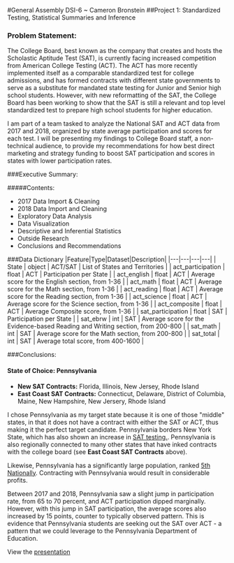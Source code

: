 #General Assembly DSI-6 ~ Cameron Bronstein
##Project 1: Standardized Testing, Statistical Summaries and Inference

### **Problem Statement:**
The College Board, best known as the company that creates and hosts the Scholastic Aptitude Test (SAT), is currently facing increased competition from American College Testing (ACT). The ACT has more recently implemented itself as a comparable standardized test for college admissions, and has formed contracts with different state governments to serve as a substitute for mandated state testing for Junior and Senior high school students. However, with new reformatting of the SAT, the College Board has been working to show that the SAT is still a relevant and top level standardized test to prepare high school students for higher education.

I am part of a team tasked to analyze the National SAT and ACT data from 2017 and 2018, organized by state average participation and scores for each test. I will be presenting my findings to College Board staff, a non-technical audience, to provide my recommendations for how best direct marketing and strategy funding to boost SAT participation and scores in states with lower participation rates.


###Executive Summary:

#####Contents:
- 2017 Data Import & Cleaning
- 2018 Data Import and Cleaning
- Exploratory Data Analysis
- Data Visualization
- Descriptive and Inferential Statistics
- Outside Research
- Conclusions and Recommendations

###Data Dictionary
|Feature|Type|Dataset|Description|
|---|---|---|---|
| State | object | ACT/SAT | List of States and Territories |
| act_participation | float | ACT | Participation per State |
| act_english | float | ACT | Average score for the English section, from 1-36  |
| act_math | float | ACT | Average score for the Math section, from 1-36 |
| act_reading | float | ACT | Average score for the Reading section, from 1-36 |
| act_science | float | ACT | Average score for the Science section, from 1-36 |
| act_composite | float | ACT | Average Composite score, from 1-36 |
| sat_participation | float | SAT | Participation per State |
| sat_ebrw | int | SAT | Average score for the Evidence-based Reading and Writing section, from 200-800 |
| sat_math | int | SAT | Average score for the Math section, from 200-800 |
| sat_total | int | SAT | Average total score, from 400-1600 |


###Conclusions:

#### State of Choice: **Pennsylvania** []()

- **New SAT Contracts:** Florida, Illinois, New Jersey, Rhode Island
- **East Coast SAT Contracts:** Connecticut, Delaware, District of Columbia, Maine, New Hampshire, New Jersery, Rhode Island

I chose Pennsylvania as my target state because it is one of those "middle" states, in that it does not have a contract with either the SAT or ACT, thus making it the perfect target candidate. Pennsylvania borders New York State, which has also shown an increase in [SAT testing.](https://www.applerouth.com/blog/2016/01/13/how-the-sat-got-its-groove-back/). Pennsylvania is also regionally connected to many other states that have inked contracts with the college board (see **East Coast SAT Contracts** above).

Likewise, Pennsylvania has a significantly large population, ranked [5th Nationally](https://en.wikipedia.org/wiki/List_of_states_and_territories_of_the_United_States_by_population#State_rankings). Contracting with Pennsylvania would result in considerable profits.

Between 2017 and 2018, Pennsylvania saw a slight jump in participation rate, from 65 to 70 percent, and ACT participation dipped marginally. However, with this jump in SAT participation, the average scores also increased by 15 points, counter to typically observed pattern. This is evidence that Pennsylvania students are seeking out the SAT over ACT - a pattern that we could leverage to the Pennsylvania Department of Education.

View the [presentation](https://docs.google.com/presentation/d/13fkTyxX2n7V8SGO4u9mrtJBNxtmD9K3tKg1MpkRMQ4w/edit?usp=sharing)
